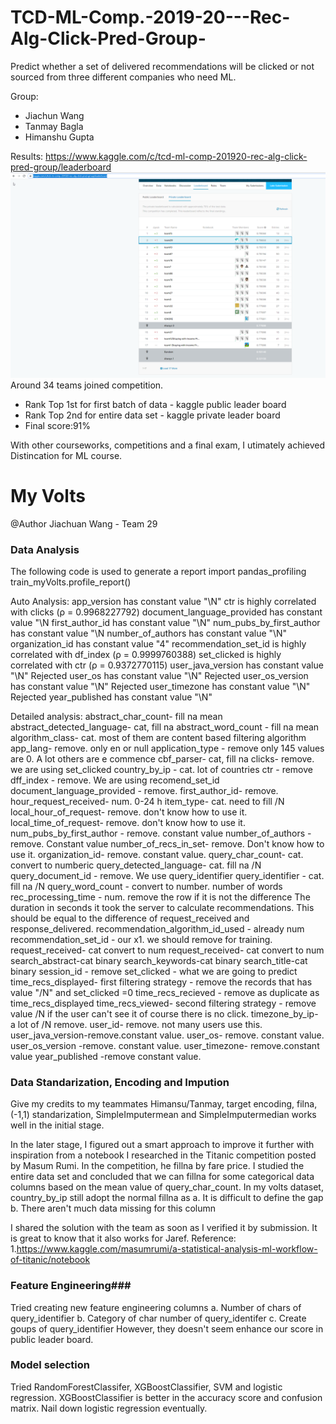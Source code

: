 # TCD-ML-Comp.-2019-20---Rec-Alg-Click-Pred-Group-
Predict whether a set of delivered recommendations will be clicked or not sourced from three different companies who need ML.

Group:
- Jiachun Wang 
- Tanmay Bagla
- Himanshu Gupta

Results:
https://www.kaggle.com/c/tcd-ml-comp-201920-rec-alg-click-pred-group/leaderboard
![Image of Kaggle Competition](https://github.com/wangj3/TCD-ML-Comp.-2019-20---Rec-Alg-Click-Pred-Group-/blob/master/2020-01-29%2011_50_03-TCD%20ML%20Comp.%202019_20%20-%20Rec%20Alg%20Click%20Pred%20(Group)%20_%20Kaggle.png)
Around 34 teams joined competition.
- Rank Top 1st for first batch of data - kaggle public leader board 
- Rank Top 2nd for entire data set - kaggle private leader board
- Final score:91%

With other courseworks, competitions and a final exam, I utimately achieved Distincation for ML course.

# My Volts
@Author Jiachuan Wang - Team 29
### Data Analysis ###
The following code is used to generate a report
import pandas_profiling
train_myVolts.profile_report()

Auto Analysis:
app_version has constant value "\N"
ctr is highly correlated with clicks (ρ = 0.9968227792)
document_language_provided has constant value "\N
first_author_id has constant value "\N"
num_pubs_by_first_author has constant value "\N
number_of_authors has constant value "\N"
organization_id has constant value "4"
recommendation_set_id is highly correlated with df_index (ρ = 0.9999760388)
set_clicked is highly correlated with ctr (ρ = 0.9372770115)
user_java_version has constant value "\N"	Rejected
user_os has constant value "\N"	Rejected
user_os_version has constant value "\N"	Rejected
user_timezone has constant value "\N"	Rejected
year_published has constant value "\N"

Detailed analysis:
abstract_char_count- fill na mean
abstract_detected_language- cat, fill na
abstract_word_count - fill na mean
algorithm_class- cat. most of them are content based filtering algorithm
app_lang- remove. only en or null
application_type - remove only 145 values are 0. A lot others are e commence
cbf_parser- cat, fill na
clicks- remove. we are using set_clicked
country_by_ip - cat. lot of countries
ctr - remove
dff_index - remove. We are using recomend_set_id
document_language_provided - remove. 
first_author_id- remove. 
hour_request_received- num. 0-24 h
item_type- cat. need to fill /N
local_hour_of_request- remove.  don't know how to use it.
local_time_of_request- remove. don't know how to use it.
num_pubs_by_first_author - remove. constant value
number_of_authors - remove. Constant value
number_of_recs_in_set- remove. Don't know how to use it.
organization_id- remove. constant value.
query_char_count- cat. convert to numberic
query_detected_language- cat. fill na /N
query_document_id - remove. We use query_identifier
query_identifier - cat. fill na /N
query_word_count - convert to number. number of words
rec_processing_time - num. remove the row if it is not the difference
The duration in seconds it took the server to calculate recommendations. This should be equal to the difference of request_received and response_delivered.
recommendation_algorithm_id_used - already num
recommendation_set_id - our x1. we should remove for training.
request_received- cat convert to num
request_received- cat convert to num
search_abstract-cat binary
search_keywords-cat binary
search_title-cat binary
session_id - remove
set_clicked - what we are going to predict
time_recs_displayed- first filtering strategy - remove the records that has value "/N" and set_clicked =0
time_recs_recieved - remove as duplicate as time_recs_displayed
time_recs_viewed- second filtering strategy - remove value /N if the user can't see it of course there is no click.
timezone_by_ip- a lot of /N remove.
user_id- remove. not many users use this.
user_java_version-remove.constant value.
user_os- remove. constant value.
user_os_version -remove. constant value.
user_timezone- remove.constant value
year_published -remove constant value.

### Data Standarization, Encoding and Impution ###
Give my credits to my teammates Himansu/Tanmay, target encoding, filna, (-1,1) standarization, SimpleImputermean and SimpleImputermedian works well in the initial stage. 

In the later stage, I figured out a smart approach to improve it further with inspiration from a notebook I researched in the Titanic competition posted by Masum Rumi. In the competition, he fillna by fare price. I studied the entire data set and concluded that we can fillna for some categorical data columns based on the mean value of query_char_count.
In my volts dataset, country_by_ip still adopt the normal fillna as
a. It is difficult to define the gap
b. There aren't much data missing for this column

I shared the solution with the team as soon as I verified it by submission. It is great to know that it also works for Jaref.
Reference: 
1.https://www.kaggle.com/masumrumi/a-statistical-analysis-ml-workflow-of-titanic/notebook

### Feature Engineering###
Tried creating new feature engineering columns
a. Number of chars of query_identifier
b. Category of char number of query_identifer
c. Create goups of query_identifier
However, they doesn't seem enhance our score in public leader board.

### Model selection ###
Tried RandomForestClassifer, XGBoostClassifier, SVM and logistic regression. XGBoostClassifier is better in the accuracy score and confusion matrix.
Nail down logistic regression eventually.


